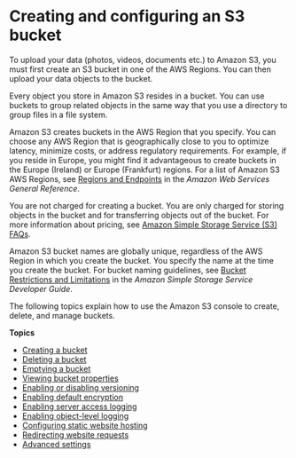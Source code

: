 # Creating and configuring an S3 bucket<a name="create-configure-bucket"></a>

To upload your data \(photos, videos, documents etc\.\) to Amazon S3, you must first create an S3 bucket in one of the AWS Regions\. You can then upload your data objects to the bucket\.

Every object you store in Amazon S3 resides in a bucket\. You can use buckets to group related objects in the same way that you use a directory to group files in a file system\. 

Amazon S3 creates buckets in the AWS Region that you specify\. You can choose any AWS Region that is geographically close to you to optimize latency, minimize costs, or address regulatory requirements\. For example, if you reside in Europe, you might find it advantageous to create buckets in the Europe \(Ireland\) or Europe \(Frankfurt\) regions\. For a list of Amazon S3 AWS Regions, see [Regions and Endpoints](https://docs.aws.amazon.com/general/latest/gr/rande.html#s3_region) in the *Amazon Web Services General Reference*\.

You are not charged for creating a bucket\. You are only charged for storing objects in the bucket and for transferring objects out of the bucket\. For more information about pricing, see [Amazon Simple Storage Service \(S3\) FAQs](https://aws.amazon.com/s3/faqs/)\.

Amazon S3 bucket names are globally unique, regardless of the AWS Region in which you create the bucket\. You specify the name at the time you create the bucket\. For bucket naming guidelines, see [Bucket Restrictions and Limitations](https://docs.aws.amazon.com/AmazonS3/latest/dev/BucketRestrictions.html) in the *Amazon Simple Storage Service Developer Guide*\.

The following topics explain how to use the Amazon S3 console to create, delete, and manage buckets\.

**Topics**
+ [Creating a bucket](create-bucket.md)
+ [Deleting a bucket](delete-bucket.md)
+ [Emptying a bucket](empty-bucket.md)
+ [Viewing bucket properties](view-bucket-properties.md)
+ [Enabling or disabling versioning](enable-versioning.md)
+ [Enabling default encryption](default-bucket-encryption.md)
+ [Enabling server access logging](server-access-logging.md)
+ [Enabling object\-level logging](enable-cloudtrail-events.md)
+ [Configuring static website hosting](static-website-hosting.md)
+ [Redirecting website requests](redirect-website-requests.md)
+ [Advanced settings](setup-advanced-bucket-properties.md)